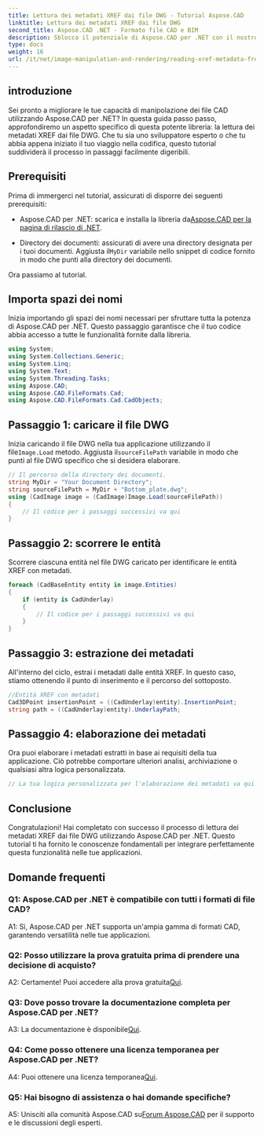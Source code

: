 ```yaml
---
title: Lettura dei metadati XREF dai file DWG - Tutorial Aspose.CAD
linktitle: Lettura dei metadati XREF dai file DWG
second_title: Aspose.CAD .NET - Formato file CAD e BIM
description: Sblocca il potenziale di Aspose.CAD per .NET con il nostro tutorial passo passo sulla lettura dei metadati XREF dai file DWG.
type: docs
weight: 16
url: /it/net/image-manipulation-and-rendering/reading-xref-metadata-from-dwg/
---
```

## introduzione

Sei pronto a migliorare le tue capacità di manipolazione dei file CAD utilizzando Aspose.CAD per .NET? In questa guida passo passo, approfondiremo un aspetto specifico di questa potente libreria: la lettura dei metadati XREF dai file DWG. Che tu sia uno sviluppatore esperto o che tu abbia appena iniziato il tuo viaggio nella codifica, questo tutorial suddividerà il processo in passaggi facilmente digeribili.

## Prerequisiti

Prima di immergerci nel tutorial, assicurati di disporre dei seguenti prerequisiti:

-  Aspose.CAD per .NET: scarica e installa la libreria da[Aspose.CAD per la pagina di rilascio di .NET](https://releases.aspose.com/cad/net/).

-  Directory dei documenti: assicurati di avere una directory designata per i tuoi documenti. Aggiusta il`MyDir` variabile nello snippet di codice fornito in modo che punti alla directory dei documenti.

Ora passiamo al tutorial.

## Importa spazi dei nomi

Inizia importando gli spazi dei nomi necessari per sfruttare tutta la potenza di Aspose.CAD per .NET. Questo passaggio garantisce che il tuo codice abbia accesso a tutte le funzionalità fornite dalla libreria.

```csharp
using System;
using System.Collections.Generic;
using System.Linq;
using System.Text;
using System.Threading.Tasks;
using Aspose.CAD;
using Aspose.CAD.FileFormats.Cad;
using Aspose.CAD.FileFormats.Cad.CadObjects;
```

## Passaggio 1: caricare il file DWG

 Inizia caricando il file DWG nella tua applicazione utilizzando il file`Image.Load` metodo. Aggiusta il`sourceFilePath` variabile in modo che punti al file DWG specifico che si desidera elaborare.

```csharp
// Il percorso della directory dei documenti.
string MyDir = "Your Document Directory";
string sourceFilePath = MyDir + "Bottom_plate.dwg";
using (CadImage image = (CadImage)Image.Load(sourceFilePath))
{
    // Il codice per i passaggi successivi va qui
}
```

## Passaggio 2: scorrere le entità

Scorrere ciascuna entità nel file DWG caricato per identificare le entità XREF con metadati.

```csharp
foreach (CadBaseEntity entity in image.Entities)
{
    if (entity is CadUnderlay)
    {
        // Il codice per i passaggi successivi va qui
    }
}
```

## Passaggio 3: estrazione dei metadati

All'interno del ciclo, estrai i metadati dalle entità XREF. In questo caso, stiamo ottenendo il punto di inserimento e il percorso del sottoposto.

```csharp
//Entità XREF con metadati
Cad3DPoint insertionPoint = ((CadUnderlay)entity).InsertionPoint;
string path = ((CadUnderlay)entity).UnderlayPath;
```

## Passaggio 4: elaborazione dei metadati

Ora puoi elaborare i metadati estratti in base ai requisiti della tua applicazione. Ciò potrebbe comportare ulteriori analisi, archiviazione o qualsiasi altra logica personalizzata.

```csharp
// La tua logica personalizzata per l'elaborazione dei metadati va qui
```

## Conclusione

Congratulazioni! Hai completato con successo il processo di lettura dei metadati XREF dai file DWG utilizzando Aspose.CAD per .NET. Questo tutorial ti ha fornito le conoscenze fondamentali per integrare perfettamente questa funzionalità nelle tue applicazioni.

## Domande frequenti

### Q1: Aspose.CAD per .NET è compatibile con tutti i formati di file CAD?

A1: Sì, Aspose.CAD per .NET supporta un'ampia gamma di formati CAD, garantendo versatilità nelle tue applicazioni.

### Q2: Posso utilizzare la prova gratuita prima di prendere una decisione di acquisto?

 A2: Certamente! Puoi accedere alla prova gratuita[Qui](https://releases.aspose.com/).

### Q3: Dove posso trovare la documentazione completa per Aspose.CAD per .NET?

 A3: La documentazione è disponibile[Qui](https://reference.aspose.com/cad/net/).

### Q4: Come posso ottenere una licenza temporanea per Aspose.CAD per .NET?

 A4: Puoi ottenere una licenza temporanea[Qui](https://purchase.aspose.com/temporary-license/).

### Q5: Hai bisogno di assistenza o hai domande specifiche?

 A5: Unisciti alla comunità Aspose.CAD su[Forum Aspose.CAD](https://forum.aspose.com/c/cad/19) per il supporto e le discussioni degli esperti.
